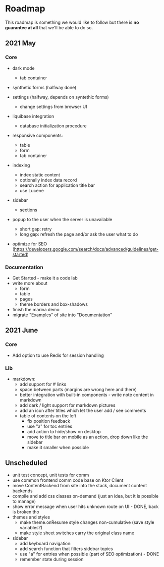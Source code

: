 # Roadmap

<div data-zk-enrich="Note" data-zk-flavour="Warning" data-zk-title="Plans and Reality">
This roadmap is something we would like to follow but there is <b>no guarantee at all</b>
that we'll be able to do so.
</div>

## 2021 May

### Core

* dark mode
    * tab container
* synthetic forms (halfway done)
* settings (halfway, depends on syntethic forms)
    * change settings from browser UI
* liquibase integration
    * database initialization procedure
* responsive components:
    * table
    * form
    * tab container
* indexing
    * index static content
    * optionally index data record
    * search action for application title bar
    * use Lucene
* sidebar
    * sections

* popup to the user when the server is unavailable
    * short gap: retry
    * long gap: refresh the page and/or ask the user what to do
* optimize for SEO (https://developers.google.com/search/docs/advanced/guidelines/get-started)

### Documentation

* Get Started - make it a code lab
* write more about
    * form
    * table
    * pages
    * theme borders and box-shadows
* finish the marina demo
* migrate "Examples" of site into "Documentation"

## 2021 June

### Core

* Add option to use Redis for session handling

### Lib

* markdown:
    * add support for # links
    * space between parts (margins are wrong here and there)
    * better integration with built-in components - write note content in markdown
    * add dark / light support for markdown pictures
    * add an icon after titles which let the user add / see comments
    * table of contents on the left
        * fix position feedback
        * use "a" for toc entries
        * add action to hide/show on desktop
        * move to title bar on mobile as an action, drop down like the sidebar
        * make it smaller when possible

## Unscheduled

* unit test concept, unit tests for comm
* use common frontend comm code base on Ktor Client
* move ContentBackend from site into the stack, document content backends
* compile and add css classes on-demand (just an idea, but it is possible to manage)
* show error message when user hits unknown route on UI - DONE, back is broken tho
* themes and styles
  * make theme.onResume style changes non-cumulative (save style variables?)
  * make style sheet switches carry the original class name
* sidebar
  * add keyboard navigation
  * add search function that filters sidebar topics
  * use "a" for entries when possible (part of SEO optimization) - DONE
  * remember state during session


